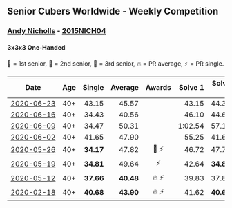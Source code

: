 ## Senior Cubers Worldwide - Weekly Competition
### [Andy Nicholls](../andy_nicholls.md) - [2015NICH04](https://www.worldcubeassociation.org/persons/2015NICH04?event=333oh)
#### 3x3x3 One-Handed

🥇 = 1st senior, 🥈 = 2nd senior, 🥉 = 3rd senior, 🔥 = PR average, ⚡ = PR single.

| Date | Age | Single | Average | Awards | Solve 1 | Solve 2 | Solve 3 | Solve 4 | Solve 5 | Video |
| :--: | :--: | --: | --: | :--: | --: | --: | --: | --: | --: | :-- |
| [<span style="white-space: nowrap">2020-06-23</span>](../../results/333oh/2020-06-23.md) | 40+ | 43.15 | 45.57 |  | 43.15 | 44.35 | 47.10 | 45.27 | 59.33 | [Link](https://www.facebook.com/events/722150235200875/permalink/726569768092255/) |
| [<span style="white-space: nowrap">2020-06-16</span>](../../results/333oh/2020-06-16.md) | 40+ | 34.43 | 40.56 |  | 46.10 | 44.67 | 41.30 | 34.43 | 35.70 | [Link](https://www.facebook.com/events/604103587178706/permalink/606533846935680/) |
| [<span style="white-space: nowrap">2020-06-09</span>](../../results/333oh/2020-06-09.md) | 40+ | 34.47 | 50.31 |  | 1:02.54 | 57.19 | 34.47 | 51.29 | 42.46 | [Link](https://www.facebook.com/events/903549840109576/permalink/904346860029874/) |
| [<span style="white-space: nowrap">2020-06-02</span>](../../results/333oh/2020-06-02.md) | 40+ | 41.65 | 47.90 |  | 55.25 | 41.65 | 43.06 | 48.63 | 52.01 | [Link](https://www.facebook.com/events/3373950429496747/permalink/3374539036104553/) |
| [<span style="white-space: nowrap">2020-05-26</span>](../../results/333oh/2020-05-26.md) | 40+ | **34.17** | 47.82 | 🥉 ⚡ | 46.72 | 47.74 | **34.17** | 49.01 | 1:00.60 | [Link](https://www.facebook.com/events/688407551989463/permalink/690047708492114/) |
| [<span style="white-space: nowrap">2020-05-19</span>](../../results/333oh/2020-05-19.md) | 40+ | **34.81** | 49.64 | ⚡ | 42.64 | **34.81** | 53.39 | 52.88 | 1:07.83 | [Link](https://www.facebook.com/events/1880761498725633/permalink/1884578361677280/) |
| [<span style="white-space: nowrap">2020-05-12</span>](../../results/333oh/2020-05-12.md) | 40+ | **37.66** | **40.48** | 🔥 ⚡ | 39.83 | 37.88 | 43.73 | 48.19 | **37.66** | [Link](https://www.facebook.com/events/546188069600739/permalink/546935109526035/) |
| [<span style="white-space: nowrap">2020-02-18</span>](../../results/333oh/2020-02-18.md) | 40+ | **40.68** | **43.90** | 🔥 ⚡ | 41.62 | **40.68** | 45.75 | 1:25.06 | 44.33 | [Link](https://www.facebook.com/events/1618332754973681/permalink/1618697511603872/) |


<!-- Global site tag (gtag.js) - Google Analytics -->
<script async src="https://www.googletagmanager.com/gtag/js?id=UA-86348435-3"></script>
<script>window.dataLayer = window.dataLayer || []; function gtag() {dataLayer.push(arguments);} gtag('js', new Date()); gtag('config', 'UA-86348435-3');</script>
